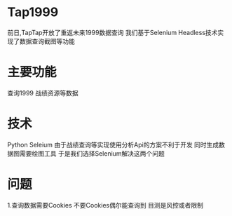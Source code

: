 # Tap1999
前日,TapTap开放了重返未来1999数据查询
我们基于Selenium Headless技术实现了数据查询截图等功能

# 主要功能
查询1999 战绩资源等数据

# 技术
Python Seleium
由于战绩查询等实现使用分析Api的方案不利于开发 同时生成数据图需要绘图工具 于是我们选择Selenium解决这两个问题

# 问题
1.查询数据需要Cookies 不要Cookies偶尔能查询到 目测是风控或者限制
